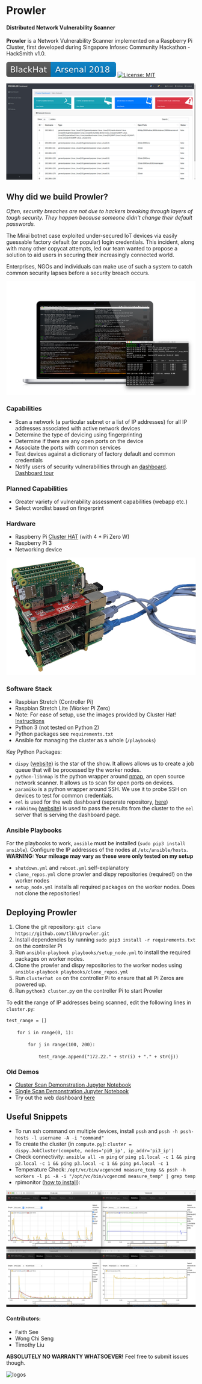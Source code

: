 # Prowler
#### Distributed Network Vulnerability Scanner

**Prowler** is a Network Vulnerability Scanner implemented on a Raspberry Pi Cluster, first developed during Singapore Infosec Community Hackathon - HackSmith v1.0.

[![Black Hat Aresenal 2018](images/2018.svg)](https://www.blackhat.com/asia-18/arsenal/schedule/#prowler---cluster-network-scanner-9901) [![License: MIT](https://img.shields.io/badge/License-MIT-yellow.svg)](https://opensource.org/licenses/MIT)

![dashboard](images/screenshot_dashboard.jpg)

## Why did we build Prowler?

*Often, security breaches are not due to hackers breaking through layers of tough security. They happen because someone didn't change their default passwords.*

The Mirai botnet case exploited under-secured IoT devices via easily guessable factory default (or popular) login credentials. This incident, along with many other copycat attempts, led our team wanted to propose a solution to aid users in securing their increasingly connected world.

Enterprises, NGOs and individuals can make use of such a system to catch common security lapses before a security breach occurs.

![Terminals and shit](images/terminals.png)

### Capabilities

-   Scan a network (a particular subnet or a list of IP addresses) for all IP addresses associated with active network devices
-   Determine the type of devicing using fingerprinting
-   Determine if there are any open ports on the device
-   Associate the ports with common services
-   Test devices against a dictionary of factory default and common credentials
-   Notify users of security vulnerabilities through an [dashboard](https://github.com/tlkh/prowler-dashboard). [Dashboard tour](https://www.youtube.com/watch?v=ycgxt-BvVz0)

### Planned Capabilities

- Greater variety of vulnerability assessment capabilities (webapp etc.)
- Select wordlist based on fingerprint

### Hardware
-   Raspberry Pi [Cluster HAT](https://clusterhat.com/) (with 4 \* Pi Zero W)
-   Raspberry Pi 3
-   Networking device

![cluster](images/cluster.png)

### Software Stack

-   Raspbian Stretch (Controller Pi)
-   Raspbian Stretch Lite (Worker Pi Zero)
-   Note: For ease of setup, use the images provided by Cluster Hat! [Instructions](https://clusterhat.com/setup-software)
-   Python 3 (not tested on Python 2)
-   Python packages see `requirements.txt`
-   Ansible for managing the cluster as a whole (`/playbooks`)

Key Python Packages:

- `dispy` ([website](http://dispy.sourceforge.net/)) is the star of the show. It allows allows us to create a job queue that will be processed by the worker nodes.
- `python-libnmap` is the python wrapper around [nmap](https://nmap.org/), an open source network scanner. It allows us to scan for open ports on devices.
- `paramiko` is a python wrapper around SSH. We use it to probe SSH on devices to test for common credentials.
- `eel` is used for the web dashboard (seperate repository, [here](https://github.com/tlkh/prowler-dashboard))
- `rabbitmq` ([website](https://www.rabbitmq.com/)) is used to pass the results from the cluster to the `eel` server that is serving the dashboard page. 

### Ansible Playbooks

For the playbooks to work, `ansible` must be installed (`sudo pip3 install ansible`). Configure the IP addresses of the nodes at `/etc/ansible/hosts`.
**WARNING: Your mileage may vary as these were only tested on my setup**

- `shutdown.yml` and `reboot.yml` self-explanatory
- `clone_repos.yml` clone prowler and dispy repositories (required!) on the worker nodes
- `setup_node.yml` installs all required packages on the worker nodes. Does not clone the repositories!

## Deploying Prowler

1. Clone the git repository: `git clone https://github.com/tlkh/prowler.git`
2. Install dependencies by running `sudo pip3 install -r requirements.txt` on the controller Pi
3. Run `ansible-playbook playbooks/setup_node.yml` to install the required packages on worker nodes.
4. Clone the prowler and dispy repositories to the worker nodes using `ansible-playbook playbooks/clone_repos.yml`
5. Run `clusterhat on` on the controller Pi to ensure that all Pi Zeros are powered up.
6. Run `python3 cluster.py` on the controller Pi to start Prowler

To edit the range of IP addresses being scanned, edit the following lines in `cluster.py`:
```
test_range = []

    for i in range(0, 1):
    
        for j in range(100, 200):
        
            test_range.append("172.22." + str(i) + "." + str(j))
```

### Old Demos
- [Cluster Scan Demonstration Jupyter Notebook](http://nbviewer.jupyter.org/github/tlkh/prowler/blob/master/ClusterDemo.ipynb)
- [Single Scan Demonstration Jupyter Notebook](http://nbviewer.jupyter.org/github/tlkh/prowler/blob/master/SingleDemo.ipynb)
- Try out the web dashboard [here](https://tlkh.github.io/prowler/app/)

## Useful Snippets
-   To run ssh command on multiple devices, install `pssh` and `pssh -h pssh-hosts -l username -A -i
    "command"`
-   To create the cluster (in `compute.py`): `cluster =
    dispy.JobCluster(compute, nodes='pi0_ip', ip_addr='pi3_ip')`
-   Check connectivity: `ansible all -m ping` or `ping p1.local -c 1 && ping p2.local -c 1 && ping p3.local -c 1 && ping p4.local -c 1`
-   Temperature Check: `/opt/vc/bin/vcgencmd measure_temp && pssh -h workers -l
    pi -A -i "/opt/vc/bin/vcgencmd measure_temp" | grep temp`
-   rpimonitor ([how to install](http://rpi-experiences.blogspot.sg/p/rpi-monitor-installation.html)):

![more random graphs](images/rpimonitor.jpg)

#### Contributors:

- Faith See
- Wong Chi Seng
- Timothy Liu

**ABSOLUTELY NO WARRANTY WHATSOEVER!** Feel free to submit issues though.

![logos](tools_logos.png)